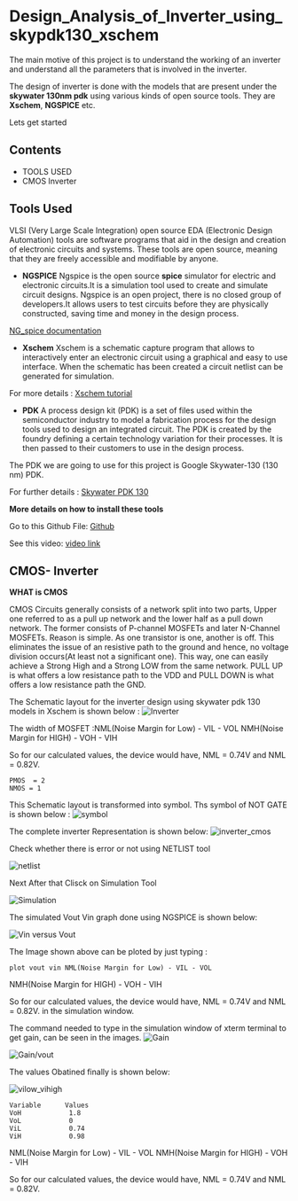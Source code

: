 
# Design_Analysis_of_Inverter_using_skypdk130_xschem


The main motive of this project is to understand the working of an inverter and understand all the parameters that is involved in the inverter. 

The design of inverter is done with the models that are present under the **skywater 130nm pdk** using various kinds of open source tools. They are **Xschem**, **NGSPICE** etc.

Lets get started

## Contents

-  TOOLS USED
- CMOS Inverter

## Tools Used
VLSI (Very Large Scale Integration) open source EDA (Electronic Design Automation) tools are software programs that aid in the design and creation of electronic circuits and systems. These tools are open source, meaning that they are freely accessible and modifiable by anyone. 


- **NGSPICE** 
 Ngspice is the open source **spice** simulator for electric and electronic circuits.It is a simulation tool used to create and simulate circuit designs.  Ngspice is an open project, there is no closed group of developers.It allows users to test circuits before they are physically constructed, saving time and money in the design process. 

 [NG_spice documentation](https://ngspice.sourceforge.io/docs/ngspice-manual.pdf)

 - **Xschem**
 Xschem is a schematic capture program that allows to interactively enter an electronic circuit using a graphical and easy to use interface. When the schematic has been created a circuit netlist can be generated for simulation.

For more details : 
 [Xschem tutorial](https://xschem.sourceforge.io/stefan/xschem_man/xschem_man.html)

- **PDK**
A process design kit (PDK) is a set of files used within the semiconductor industry to model a fabrication process for the design tools used to design an integrated circuit. The PDK is created by the foundry defining a certain technology variation for their processes. It is then passed to their customers to use in the design process.

The PDK we are going to use for this project is Google Skywater-130 (130 nm) PDK. 

For further details : [Skywater PDK 130](https://skywater-pdk.readthedocs.io/en/main/)

**More details on how to install these tools**

Go to this Github File: [Github](https://github.com/rajdeep66/edaBundle_whyRD)

See this video: [video link](https://www.youtube.com/watch?v=VCuyO7Chvc8&list=PL0E9jhuDlj9r-XIIgx5PPJpogx7ThS5CB&index=2)








## CMOS- Inverter
**WHAT is CMOS**

CMOS Circuits generally consists of a network split into two parts, Upper one referred to as a pull up network and the lower half as a pull down network. The former consists of P-channel MOSFETs and later N-Channel MOSFETs. Reason is simple. As one transistor is one, another is off. This eliminates the issue of an resistive path to the ground and hence, no voltage division occurs(At least not a significant one). This way, one can easily achieve a Strong High and a Strong LOW from the same network. PULL UP is what offers a low resistance path to the VDD and PULL DOWN is what offers a low resistance path the GND.

The Schematic layout for the inverter design using skywater pdk 130 models in Xschem is shown below :
![Inverter](Images/INVERTER_VTC.png)


The width of MOSFET :NML(Noise Margin for Low) - VIL - VOL
NMH(Noise Margin for HIGH) - VOH - VIH

So for our calculated values, the device would have, NML = 0.74V and NML = 0.82V.

    PMOS  = 2
    NMOS = 1

    
This Schematic layout is transformed into symbol. Ths symbol of NOT GATE is shown below : 
![symbol](Images/Inverter_symbol.png)

The complete inverter Representation is shown below:
![inverter_cmos](Images/symbolfull.png)


Check whether there is error or not using NETLIST tool

![netlist](Images/inverter_netlist_vin_vout_____1png)


Next After that Clisck on Simulation Tool

![Simulation](Images/display_simulation__--1.png)

The simulated Vout Vin graph  done using NGSPICE is shown below: 

![Vin versus Vout](Images/Vout_vin_combination.png) 

The Image shown above can be ploted by just typing :

    plot vout vin NML(Noise Margin for Low) - VIL - VOL
NMH(Noise Margin for HIGH) - VOH - VIH

So for our calculated values, the device would have, NML = 0.74V and NML = 0.82V.
in the simulation window.

 

The command needed to type in the simulation window of xterm terminal to get gain, can be seen in the images.
![Gain](Images/Vin_Vout_gain.png)

![Gain/vout](Images/vout_gain_combine.png)





The values Obatined finally is shown below:

![vilow_vihigh](Images/Vil_Vih_threshold_value.png)

    Variable      Values   
    VoH            1.8
    VoL            0
    ViL            0.74
    ViH            0.98
    

NML(Noise Margin for Low) - VIL - VOL
NMH(Noise Margin for HIGH) - VOH - VIH

So for our calculated values, the device would have, NML = 0.74V and NML = 0.82V.









